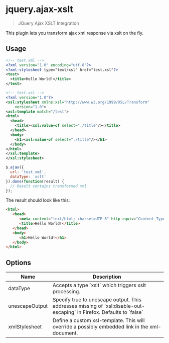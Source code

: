 # jquery.ajax-xslt
> JQuery Ajax XSLT Integration

This plugin lets you transform ajax xml response via xslt on the fly.


## Usage

```xml
<!-- test.xml -->
<?xml version="1.0" encoding="utf-8"?>
<?xml-stylesheet type="text/xsl" href="test.xsl"?>
<test> 
  <title>Hello World!</title>
</test>
```

```xml
<!-- test.xsl -->
<?xml version="1.0"?> 
<xsl:stylesheet xmlns:xsl="http://www.w3.org/1999/XSL/Transform" 
    version="1.0">
<xsl:template match="/test">
<html>
  <head>
    <title><xsl:value-of select="./title"/></title>
  </head>
  <body>
    <h1><xsl:value-of select="./title"/></h1>
  </body>
</html>
</xsl:template>
</xsl:stylesheet>
```

```js
$.ajax({
  url: 'test.xml',
  dataType: 'xslt'
}).done(function(result) {
  // Result contains transformed xml
});
```

The result should look like this:

```html
<html>
   <head>
      <meta content="text/html; charset=UTF-8" http-equiv="Content-Type"/>
      <title>Hello World!</title>
   </head>
   <body>
      <h1>Hello World!</h1>
   </body>
</html>
```

## Options

<table>
  <thead>
    <tr>
      <th>Name</th>
      <th>Description</th>
    </tr>
  </thead>
  <tbody>
    <tr>
      <td>dataType</td>
      <td>Accepts a type `xslt` which triggers xslt processing.</td>
    </tr>
    <tr>
      <td>unescapeOutput</td>
      <td>Specify true to unescape output. This addresses missing of `xsl:disable-out-escaping` in Firefox. Defaults to `false`</td>
    </tr>
    <tr>
      <td>xmlStylesheet</td>
      <td>Define a custom xsl-template. This will override a possibly embedded link in the xml-document.</td>
    </tr>
  </tbody>
</table>
